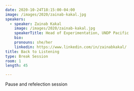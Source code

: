 ```yaml
---
date: 2020-10-24T18:15:00-04:00
image: /images/2020/zainab-kakal.jpg
speakers: 
  - speaker: Zainab Kakal
    image: /images/2020/zainab-kakal.jpg
    speakerTitle: Head of Experimentation, UNDP Pacific
    bio: 
    pronouns: she/her
    linkedin: https://www.linkedin.com/in/zainabkakal/
title: Back to Listening
type: Break Session
room: 1
length: 45

---
```


Pause and refelection session